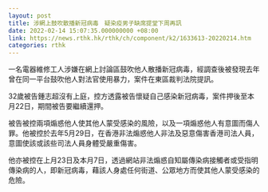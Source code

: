```yaml
---
layout: post
title: 涉網上鼓吹散播新冠病毒　疑染疫男子缺席提堂下周再訊
date: 2022-02-14 15:07:35.000000000 +08:00
link: https://news.rthk.hk/rthk/ch/component/k2/1633613-20220214.htm
categories: rthk
---
```


一名電器維修工人涉嫌在網上討論區鼓吹他人散播新冠病毒，經調查後被發現去年曾在同一平台鼓吹他人對法官使用暴力，案件在東區裁判法院提訊。

32歲被告鍾志超沒有上庭，控方透露被告懷疑自己感染新冠病毒，案件押後至本月22日，期間被告要繼續還押。

被告被控兩項煽惑他人使其他人蒙受感染的風險，以及一項煽惑他人有意圖而傷人罪。他被控於去年5月29日，在香港非法煽惑他人非法及惡意傷害香港司法人員，意圖使該或該些司法人員身體受嚴重傷害。

他亦被控在上月23日及本月7日，透過網站非法煽惑自知屬傳染病接觸者或受指明傳染病的人，即新冠病毒，藉該人身處任何街道、公眾地方而使其他人蒙受感染的危險。

